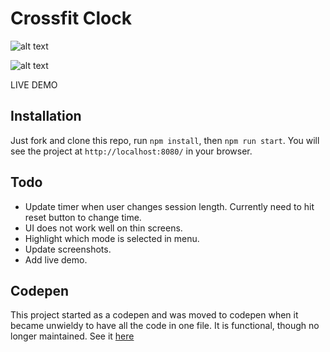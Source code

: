 # Crossfit Clock

![alt text](https://raw.githubusercontent.com/qualitydixon/CrossfitClock/master/app/screenshots/screen1.png "Tabata")

![alt text](http://g.recordit.co/orOBcsCLYW.gif "Tabata")

LIVE DEMO

## Installation

Just fork and clone this repo, run `npm install`, then `npm run start`. You will see the project at `http://localhost:8080/` in your browser.

## Todo

- Update timer when user changes session length. Currently need to hit reset button to change time.
- UI does not work well on thin screens.
- Highlight which mode is selected in menu.
- Update screenshots.
- Add live demo.

## Codepen

This project started as a codepen and was moved to codepen when it became unwieldy to have all the code in one file. It is functional, though no longer maintained. See it [here](http://codepen.io/qualitydixon/pen/wMNqXq)
